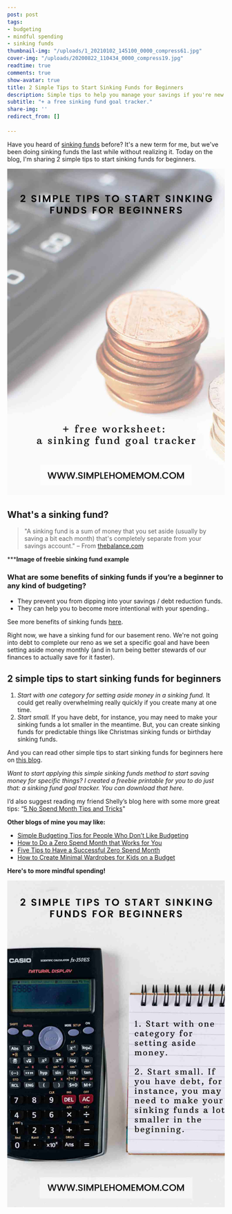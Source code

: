 ```yaml
---
post: post
tags:
- budgeting
- mindful spending
- sinking funds
thumbnail-img: "/uploads/1_20210102_145100_0000_compress61.jpg"
cover-img: "/uploads/20200822_110434_0000_compress19.jpg"
readtime: true
comments: true
show-avatar: true
title: 2 Simple Tips to Start Sinking Funds for Beginners
description: Simple tips to help you manage your savings if you're new to budgeting.
subtitle: "+ a free sinking fund goal tracker."
share-img: ''
redirect_from: []

---
```

Have you heard of [sinking funds](https://www.everydollar.com/blog/what-is-a-sinking-fund) before? It's a new term for me, but we've been doing sinking funds the last while without realizing it. Today on the blog, I'm sharing 2 simple tips to start sinking funds for beginners.

![Money on the table.](/uploads/2-simple-tips-to-start-sinking-funds-for-beginners-shm2.jpg "2 Simple Tips to Start Sinking Funds for Beginners SHM")

## What's a sinking fund? 

> "A sinking fund is a sum of money that you set aside (usually by saving a bit each month) that's completely separate from your savings account." – From [thebalance.com](https://www.thebalance.com/sinking-funds-2385686)  

  
 *****Image of freebie sinking fund example** 

### What are some benefits of sinking funds if you’re a beginner to any kind of budgeting? 

* They prevent you from dipping into your savings / debt reduction funds. 
* They can help you to become more intentional with your spending.. 

See more benefits of sinking funds [here](https://crazytogether.com/sinking-funds-need-love/).  
   
Right now, we have a sinking fund for our basement reno. We're not going into debt to complete our reno as we set a specific goal and have been setting aside money monthly (and in turn being better stewards of our finances to actually save for it faster). 

## 2 simple tips to start sinking funds for beginners

1. _Start with one category for setting aside money in a sinking fund._ It could get really overwhelming really quickly if you create many at one time. 
2. _Start small._ If you have debt, for instance, you may need to make your sinking funds a lot smaller in the meantime. But, you can create sinking funds for predictable things like Christmas sinking funds or birthday sinking funds. 

And you can read other simple tips to start sinking funds for beginners here on [this blog](https://www.mintnotion.com/budgeting/sinking-funds-for-beginners/#:\~:text=It's%20a%20simple%20process%20to,to%20call%20your%20sinking%20fund.).  
   
_Want to start applying this simple sinking funds method to start saving money for specific things? I created a freebie printable for you to do just that: a sinking fund goal tracker. You can download that here._

I’d also suggest reading my friend Shelly’s blog here with some more great tips: “[5 No Spend Month Tips and Tricks](https://www.envision31.com/blog1/5nospendmonthtipsandtricks)"   
   
 **Other blogs of mine you may like:**

* [Simple Budgeting Tips for People Who Don’t Like Budgeting](https://www.simplehomemom.com/simple-budgeting-tips-for-people-who-don-t-like-budgeting/)
* [How to Do a Zero Spend Month that Works for You](https://www.simplehomemom.com/how-to-do-a-zero-spend-month-that-works-for-you/)
* [Five Tips to Have a Successful Zero Spend Month](https://www.simplehomemom.com/five-tips-to-have-a-successful-zero-spend-month/)
* [How to Create Minimal Wardrobes for Kids on a Budget](https://www.simplehomemom.com/how-to-create-minimal-wardrobes-for-kids-on-a-budget/)

**Here's to more mindful spending!**

![Calculator next to a notepad.](/uploads/2-simple-tips-to-start-sinking-funds-for-beginners-shm.jpg "2 Simple Tips to Start Sinking Funds for Beginners SHM2")
